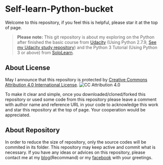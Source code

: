 # Self-learn-Python-bucket

Welcome to this repository, if you feel this is helpful, please star it at the top of page.
>**Please note:** This git repository is about my exploring on the Python after finished the basic course from [Udacity](https://www.udacity.com/course/programming-foundations-with-python--ud036) (Using Python 2.7.9, [See my Udacity study repository](https://github.com/KamikidFu/Udacity-Python-Basic)) and the Python 3 Tutorial (Using Python 3 or above) from [SoloLearn](https://www.sololearn.com/Course/Python/).

## About License

May I announce that this repository is protected by [Creative Commons Attribution 4.0 International License](https://creativecommons.org/licenses/by/4.0/).
![CC Attribution 4.0](https://i.creativecommons.org/l/by/4.0/88x31.png)

To make it clear and simple, once you downloaded/cloned/forked this repository or used some code from this repository please leave a comment with author name and reference URL in your code to acknowledge this work and star this repository at the top of page. Your cooperation would be appreciated.

## About Repository

In order to reduce the size of repository, only the source codes will be commited in its folder. This repository may keep active and commit what is necessary. If you have any ideas or advices on this repository, please contact me at my [blog](http://www.kamikid.me/)(Recommand) or my [facebook](https://www.facebook.com/KamikidFu) with your greetings.
